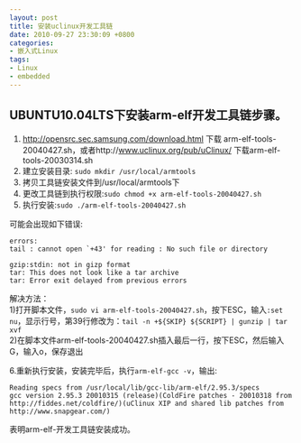 ```yaml
---
layout: post
title: 安装uclinux开发工具链
date: 2010-09-27 23:30:09 +0800
categories:
- 嵌入式Linux
tags:
- Linux
- embedded
---
```


## UBUNTU10.04LTS下安装arm-elf开发工具链步骤。

1. http://opensrc.sec.samsung.com/download.html 下载 arm-elf-tools-20040427.sh，或者http://www.uclinux.org/pub/uClinux/ 下载arm-elf-tools-20030314.sh
2. 建立安装目录: `sudo mkdir /usr/local/armtools`
3. 拷贝工具链安装文件到/usr/local/armtools下
4. 更改工具链到执行权限:`sudo chmod +x arm-elf-tools-20040427.sh`
5. 执行安装:`sudo ./arm-elf-tools-20040427.sh`

可能会出现如下错误:

```
errors:
tail : cannot open `+43' for reading : No such file or directory

gzip:stdin: not in gizp format
tar: This does not look like a tar archive
tar: Error exit delayed from previous errors
```

解决方法：  
1)打开脚本文件，`sudo vi arm-elf-tools-20040427.sh`，按下ESC，输入`:set nu`，显示行号，第39行修改为：`tail -n +${SKIP} ${SCRIPT} | gunzip | tar xvf`  
2)在脚本文件arm-elf-tools-20040427.sh插入最后一行，按下ESC，然后输入G，输入o，保存退出  

6.重新执行安装，安装完毕后，执行`arm-elf-gcc -v`，输出:

```
Reading specs from /usr/local/lib/gcc-lib/arm-elf/2.95.3/specs
gcc version 2.95.3 20010315 (release)(ColdFire patches - 20010318 from http://fiddes.net/coldfire/)(uClinux XIP and shared lib patches from http://www.snapgear.com/)
```
表明arm-elf-开发工具链安装成功。
